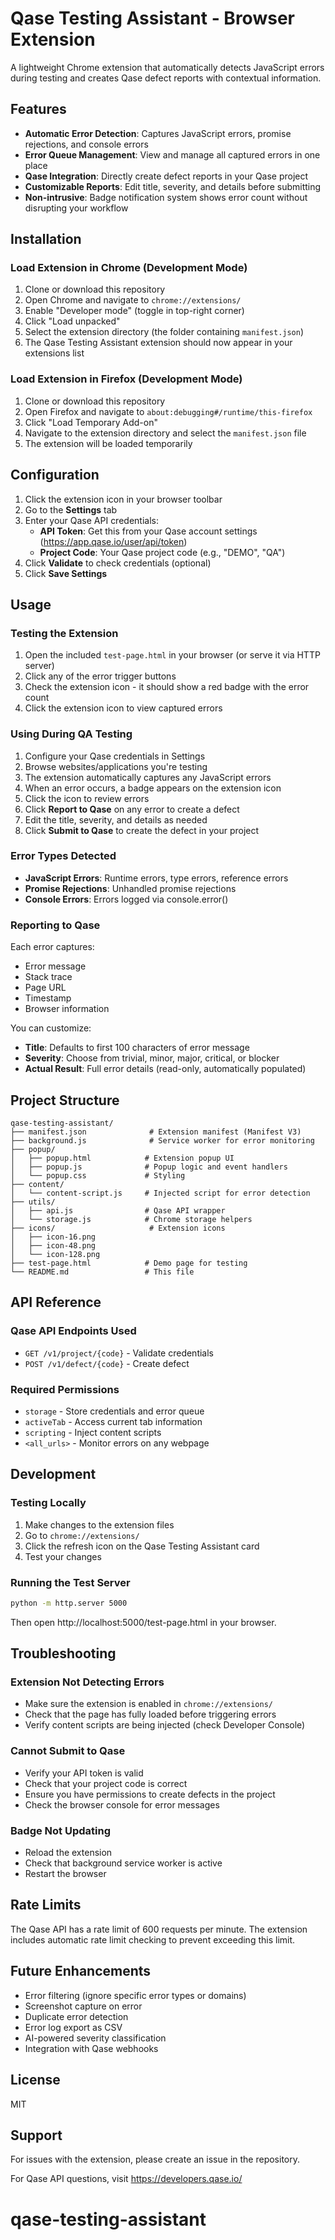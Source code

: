 # Qase Testing Assistant - Browser Extension

A lightweight Chrome extension that automatically detects JavaScript errors during testing and creates Qase defect reports with contextual information.

## Features

- **Automatic Error Detection**: Captures JavaScript errors, promise rejections, and console errors
- **Error Queue Management**: View and manage all captured errors in one place
- **Qase Integration**: Directly create defect reports in your Qase project
- **Customizable Reports**: Edit title, severity, and details before submitting
- **Non-intrusive**: Badge notification system shows error count without disrupting your workflow

## Installation

### Load Extension in Chrome (Development Mode)

1. Clone or download this repository
2. Open Chrome and navigate to `chrome://extensions/`
3. Enable "Developer mode" (toggle in top-right corner)
4. Click "Load unpacked"
5. Select the extension directory (the folder containing `manifest.json`)
6. The Qase Testing Assistant extension should now appear in your extensions list

### Load Extension in Firefox (Development Mode)

1. Clone or download this repository
2. Open Firefox and navigate to `about:debugging#/runtime/this-firefox`
3. Click "Load Temporary Add-on"
4. Navigate to the extension directory and select the `manifest.json` file
5. The extension will be loaded temporarily

## Configuration

1. Click the extension icon in your browser toolbar
2. Go to the **Settings** tab
3. Enter your Qase API credentials:
   - **API Token**: Get this from your Qase account settings (https://app.qase.io/user/api/token)
   - **Project Code**: Your Qase project code (e.g., "DEMO", "QA")
4. Click **Validate** to check credentials (optional)
5. Click **Save Settings**

## Usage

### Testing the Extension

1. Open the included `test-page.html` in your browser (or serve it via HTTP server)
2. Click any of the error trigger buttons
3. Check the extension icon - it should show a red badge with the error count
4. Click the extension icon to view captured errors

### Using During QA Testing

1. Configure your Qase credentials in Settings
2. Browse websites/applications you're testing
3. The extension automatically captures any JavaScript errors
4. When an error occurs, a badge appears on the extension icon
5. Click the icon to review errors
6. Click **Report to Qase** on any error to create a defect
7. Edit the title, severity, and details as needed
8. Click **Submit to Qase** to create the defect in your project

### Error Types Detected

- **JavaScript Errors**: Runtime errors, type errors, reference errors
- **Promise Rejections**: Unhandled promise rejections
- **Console Errors**: Errors logged via console.error()

### Reporting to Qase

Each error captures:
- Error message
- Stack trace
- Page URL
- Timestamp
- Browser information

You can customize:
- **Title**: Defaults to first 100 characters of error message
- **Severity**: Choose from trivial, minor, major, critical, or blocker
- **Actual Result**: Full error details (read-only, automatically populated)

## Project Structure

```
qase-testing-assistant/
├── manifest.json              # Extension manifest (Manifest V3)
├── background.js              # Service worker for error monitoring
├── popup/
│   ├── popup.html            # Extension popup UI
│   ├── popup.js              # Popup logic and event handlers
│   └── popup.css             # Styling
├── content/
│   └── content-script.js     # Injected script for error detection
├── utils/
│   ├── api.js                # Qase API wrapper
│   └── storage.js            # Chrome storage helpers
├── icons/                     # Extension icons
│   ├── icon-16.png
│   ├── icon-48.png
│   └── icon-128.png
├── test-page.html            # Demo page for testing
└── README.md                 # This file
```

## API Reference

### Qase API Endpoints Used

- `GET /v1/project/{code}` - Validate credentials
- `POST /v1/defect/{code}` - Create defect

### Required Permissions

- `storage` - Store credentials and error queue
- `activeTab` - Access current tab information
- `scripting` - Inject content scripts
- `<all_urls>` - Monitor errors on any webpage

## Development

### Testing Locally

1. Make changes to the extension files
2. Go to `chrome://extensions/`
3. Click the refresh icon on the Qase Testing Assistant card
4. Test your changes

### Running the Test Server

```bash
python -m http.server 5000
```

Then open http://localhost:5000/test-page.html in your browser.

## Troubleshooting

### Extension Not Detecting Errors

- Make sure the extension is enabled in `chrome://extensions/`
- Check that the page has fully loaded before triggering errors
- Verify content scripts are being injected (check Developer Console)

### Cannot Submit to Qase

- Verify your API token is valid
- Check that your project code is correct
- Ensure you have permissions to create defects in the project
- Check the browser console for error messages

### Badge Not Updating

- Reload the extension
- Check that background service worker is active
- Restart the browser

## Rate Limits

The Qase API has a rate limit of 600 requests per minute. The extension includes automatic rate limit checking to prevent exceeding this limit.

## Future Enhancements

- Error filtering (ignore specific error types or domains)
- Screenshot capture on error
- Duplicate error detection
- Error log export as CSV
- AI-powered severity classification
- Integration with Qase webhooks

## License

MIT

## Support

For issues with the extension, please create an issue in the repository.

For Qase API questions, visit https://developers.qase.io/
# qase-testing-assistant
